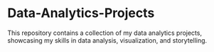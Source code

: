 # Data-Analytics-Projects
This repository contains a collection of my data analytics projects, showcasing my skills in data analysis, visualization, and storytelling. 
